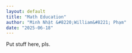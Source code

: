 ```yaml
---
layout: default
title: "Math Education"
author: "Minh Nhật &#8220;William&#8221; Phạm"
date: "2025-06-18"
---
```


Put stuff here, pls.
